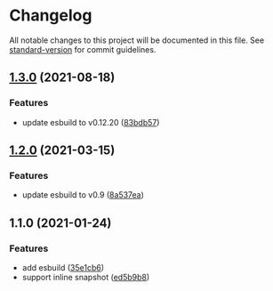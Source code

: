 # Changelog

All notable changes to this project will be documented in this file. See [standard-version](https://github.com/conventional-changelog/standard-version) for commit guidelines.

## [1.3.0](https://github.com/ambar/es-jest/compare/v1.1.0...v1.3.0) (2021-08-18)

### Features

- update esbuild to v0.12.20 ([83bdb57](https://github.com/ambar/es-jest/commit/83bdb57))

## [1.2.0](https://github.com/ambar/es-jest/compare/v1.1.0...v1.2.0) (2021-03-15)

### Features

- update esbuild to v0.9 ([8a537ea](https://github.com/ambar/es-jest/commit/8a537ea7c95a14110d310b4594e96f8277fb557c))

## 1.1.0 (2021-01-24)

### Features

- add esbuild ([35e1cb6](https://github.com/ambar/es-jest/commit/35e1cb659f1f8a5229f698b472d62e8d08c885bf))
- support inline snapshot ([ed5b9b8](https://github.com/ambar/es-jest/commit/ed5b9b86486f01e8d039ae75d991963621ea732c))
